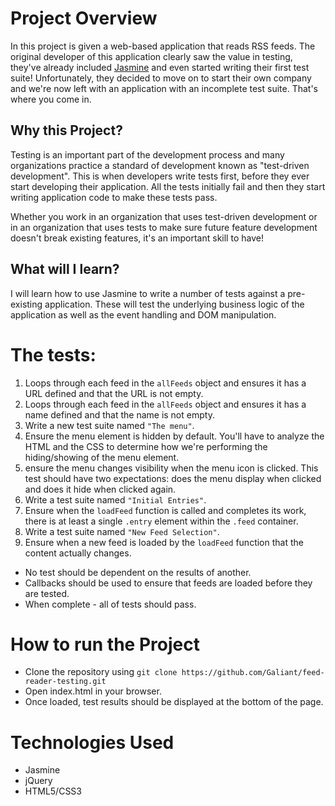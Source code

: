 # Project Overview

In this project is given a web-based application that reads RSS feeds. The original developer of this application clearly saw the value in testing, they've already included [Jasmine](http://jasmine.github.io/) and even started writing their first test suite! Unfortunately, they decided to move on to start their own company and we're now left with an application with an incomplete test suite. That's where you come in.

## Why this Project?

Testing is an important part of the development process and many organizations practice a standard of development known as "test-driven development". This is when developers write tests first, before they ever start developing their application. All the tests initially fail and then they start writing application code to make these tests pass.

Whether you work in an organization that uses test-driven development or in an organization that uses tests to make sure future feature development doesn't break existing features, it's an important skill to have!

## What will I learn?

I will learn how to use Jasmine to write a number of tests against a pre-existing application. These will test the underlying business logic of the application as well as the event handling and DOM manipulation.

# The tests:

1.  Loops through each feed in the `allFeeds` object and ensures it has a URL defined and that the URL is not empty.
2.  Loops through each feed in the `allFeeds` object and ensures it has a name defined and that the name is not empty.
3.  Write a new test suite named `"The menu"`.
4.  Ensure the menu element is hidden by default. You'll have to analyze the HTML and the CSS to determine how we're performing the hiding/showing of the menu element.
5.  ensure the menu changes visibility when the menu icon is clicked. This test should have two expectations: does the menu display when clicked and does it hide when clicked again.
6.  Write a test suite named `"Initial Entries"`.
7.  Ensure when the `loadFeed` function is called and completes its work, there is at least a single `.entry` element within the `.feed` container.
8.  Write a test suite named `"New Feed Selection"`.
9.  Ensure when a new feed is loaded by the `loadFeed` function that the content actually changes.

- No test should be dependent on the results of another.
- Callbacks should be used to ensure that feeds are loaded before they are tested.
- When complete - all of tests should pass.

# How to run the Project

- Clone the repository using `git clone https://github.com/Galiant/feed-reader-testing.git`
- Open index.html in your browser.
- Once loaded, test results should be displayed at the bottom of the page.

# Technologies Used

- Jasmine
- jQuery
- HTML5/CSS3
